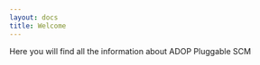 ```yaml
---
layout: docs
title: Welcome
---
```

Here you will find all the information about ADOP Pluggable SCM

